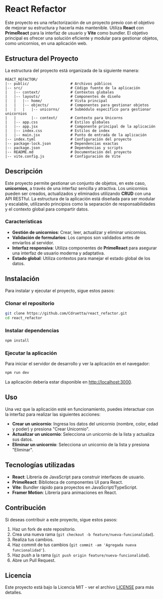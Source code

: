 
# React Refactor

Este proyecto es una refactorización de un proyecto previo con el objetivo de mejorar su estructura y hacerla más mantenible. Utiliza **React** con **PrimeReact** para la interfaz de usuario y **Vite** como bundler. El objetivo principal es ofrecer una solución eficiente y modular para gestionar objetos, como unicornios, en una aplicación web.

## Estructura del Proyecto

La estructura del proyecto está organizada de la siguiente manera:

```
REACT_REFACTOR/
|-- public/                   # Archivos públicos
|-- src/                      # Código fuente de la aplicación
|   |-- context/              # Contextos globales
|   |-- layouts/              # Componentes de diseño
|   |   |-- home/             # Vista principal
|   |   |-- objects/          # Componentes para gestionar objetos
|   |   |   |-- unicorns/     # Submódulo específico para gestionar unicornios
|   |       |-- context/      # Contexto para Unicorns
|   |-- app.css               # Estilos globales
|   |-- app.jsx               # Componente principal de la aplicación
|   |-- index.css             # Estilos de index
|   |-- main.jsx              # Punto de entrada de la aplicación
|-- index.tyml                # Configuración del proyecto
|-- package-lock.json         # Dependencias exactas
|-- package.json              # Dependencias y scripts
|-- README.md                 # Documentación del proyecto
|-- vite.config.js            # Configuración de Vite
```

## Descripción

Este proyecto permite gestionar un conjunto de objetos, en este caso, **unicornios**, a través de una interfaz sencilla y atractiva. Los unicornios pueden ser creados, actualizados y eliminados utilizando **CRUD** con una API RESTful. La estructura de la aplicación está diseñada para ser modular y escalable, utilizando principios como la separación de responsabilidades y el contexto global para compartir datos.

### Características

- **Gestión de unicornios**: Crear, leer, actualizar y eliminar unicornios.
- **Validación de formularios**: Los campos son validados antes de enviarlos al servidor.
- **Interfaz responsiva**: Utiliza componentes de **PrimeReact** para asegurar una interfaz de usuario moderna y adaptativa.
- **Estado global**: Utiliza contextos para manejar el estado global de los datos.

## Instalación

Para instalar y ejecutar el proyecto, sigue estos pasos:

### Clonar el repositorio

```bash
git clone https://github.com/Cdruetta/react_refactor.git
cd react_refactor
```

### Instalar dependencias

```bash
npm install
```

### Ejecutar la aplicación

Para iniciar el servidor de desarrollo y ver la aplicación en el navegador:

```bash
npm run dev
```

La aplicación debería estar disponible en [http://localhost:3000](http://localhost:3000).

## Uso

Una vez que la aplicación esté en funcionamiento, puedes interactuar con la interfaz para realizar las siguientes acciones:

- **Crear un unicornio**: Ingresa los datos del unicornio (nombre, color, edad y poder) y presiona "Crear Unicornio".
- **Actualizar un unicornio**: Selecciona un unicornio de la lista y actualiza sus datos.
- **Eliminar un unicornio**: Selecciona un unicornio de la lista y presiona "Eliminar".

## Tecnologías utilizadas

- **React**: Librería de JavaScript para construir interfaces de usuario.
- **PrimeReact**: Biblioteca de componentes UI para React.
- **Vite**: Bundler rápido para proyectos en JavaScript/TypeScript.
- **Framer Motion**: Librería para animaciones en React.

## Contribución

Si deseas contribuir a este proyecto, sigue estos pasos:

1. Haz un fork de este repositorio.
2. Crea una nueva rama (`git checkout -b feature/nueva-funcionalidad`).
3. Realiza tus cambios.
4. Haz commit de tus cambios (`git commit -am 'Agregada nueva funcionalidad'`).
5. Haz push a la rama (`git push origin feature/nueva-funcionalidad`).
6. Abre un Pull Request.

## Licencia

Este proyecto está bajo la Licencia MIT - ver el archivo [LICENSE](LICENSE) para más detalles.
